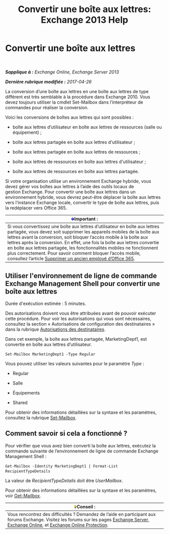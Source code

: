 ﻿---
title: 'Convertir une boîte aux lettres: Exchange 2013 Help'
TOCTitle: Convertir une boîte aux lettres
ms:assetid: dfed045e-a740-4a90-aff9-c58d53592f79
ms:mtpsurl: https://technet.microsoft.com/fr-fr/library/JJ710164(v=EXCHG.150)
ms:contentKeyID: 50479374
ms.date: 04/24/2018
mtps_version: v=EXCHG.150
ms.translationtype: HT
---

# Convertir une boîte aux lettres

 

_**Sapplique à :** Exchange Online, Exchange Server 2013_

_**Dernière rubrique modifiée :** 2017-04-26_

La conversion d’une boîte aux lettres en une boîte aux lettres de type différent est très semblable à la procédure dans Exchange 2010. Vous devez toujours utiliser la cmdlet Set-Mailbox dans l’interpréteur de commandes pour réaliser la conversion.

Voici les conversions de boîtes aux lettres qui sont possibles :

  - boîte aux lettres d’utilisateur en boîte aux lettres de ressources (salle ou équipement) ;

  - boîte aux lettres partagée en boîte aux lettres d'utilisateur ;

  - boîte aux lettres partagée en boîte aux lettres de ressources ;

  - boîte aux lettres de ressources en boîte aux lettres d'utilisateur ;

  - boîte aux lettres de ressources en boîte aux lettres partagée.

Si votre organisation utilise un environnement Exchange hybride, vous devez gérer vos boîtes aux lettres à l’aide des outils locaux de gestion Exchange. Pour convertir une boîte aux lettres dans un environnement hybride, vous devrez peut-être déplacer la boîte aux lettres vers l’instance Exchange locale, convertir le type de boîte aux lettres, puis la redéplacer vers Office 365.

<table>
<thead>
<tr class="header">
<th><img src="images/JJ159813.important(EXCHG.150).gif" title="Important" alt="Important" />Important :</th>
</tr>
</thead>
<tbody>
<tr class="odd">
<td>Si vous convertissez une boîte aux lettres d’utilisateur en boîte aux lettres partagée, vous devez soit supprimer les appareils mobiles de la boîte aux lettres avant la conversion, soit bloquer l’accès mobile à la boîte aux lettres après la conversion. En effet, une fois la boîte aux lettres convertie en boîte aux lettres partagée, les fonctionnalités mobiles ne fonctionnent plus correctement. Pour savoir comment bloquer l’accès mobile, consultez l’article <a href="https://go.microsoft.com/fwlink/p/?linkid=847873">Supprimer un ancien employé d’Office 365</a>.</td>
</tr>
</tbody>
</table>


## Utiliser l'environnement de ligne de commande Exchange Management Shell pour convertir une boîte aux lettres

Durée d'exécution estimée : 5 minutes.

Des autorisations doivent vous être attribuées avant de pouvoir exécuter cette procédure. Pour voir les autorisations qui vous sont nécessaires, consultez la section « Autorisations de configuration des destinataires » dans la rubrique [Autorisations des destinataires](recipients-permissions-exchange-2013-help.md).

Dans cet exemple, la boîte aux lettres partagée, MarketingDept1, est convertie en boîte aux lettres d’utilisateur.

    Set-Mailbox MarketingDept1 -Type Regular

Vous pouvez utiliser les valeurs suivantes pour le paramètre *Type* :

  - Regular

  - Salle

  - Équipements

  - Shared

Pour obtenir des informations détaillées sur la syntaxe et les paramètres, consultez la rubrique [Set-Mailbox](https://technet.microsoft.com/fr-fr/library/bb123981\(v=exchg.150\)).

## Comment savoir si cela a fonctionné ?

Pour vérifier que vous avez bien converti la boîte aux lettres, exécutez la commande suivante de l’environnement de ligne de commande Exchange Management Shell :

    Get-Mailbox -Identity MarketingDept1 | Format-List RecipientTypeDetails

La valeur de *RecipientTypeDetails* doit être *UserMailbox*.

Pour obtenir des informations détaillées sur la syntaxe et les paramètres, voir [Get-Mailbox](https://technet.microsoft.com/fr-fr/library/bb123685\(v=exchg.150\)).

<table>
<thead>
<tr class="header">
<th><img src="images/Bb125224.tip(EXCHG.150).gif" title="Conseil" alt="Conseil" />Conseil :</th>
</tr>
</thead>
<tbody>
<tr class="odd">
<td>Vous rencontrez des difficultés ? Demandez de l’aide en participant aux forums Exchange. Visitez les forums sur les pages <a href="https://go.microsoft.com/fwlink/p/?linkid=60612">Exchange Server</a>, <a href="https://go.microsoft.com/fwlink/p/?linkid=267542">Exchange Online</a>, et <a href="https://go.microsoft.com/fwlink/p/?linkid=285351">Exchange Online Protection</a>.</td>
</tr>
</tbody>
</table>

